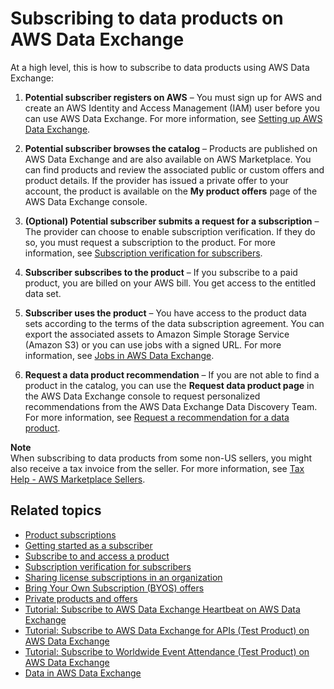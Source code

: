 # Subscribing to data products on AWS Data Exchange<a name="subscribe-to-data-sets"></a>

At a high level, this is how to subscribe to data products using AWS Data Exchange:

1. **Potential subscriber registers on AWS** – You must sign up for AWS and create an AWS Identity and Access Management \(IAM\) user before you can use AWS Data Exchange\. For more information, see [Setting up AWS Data Exchange](setting-up.md)\.

1. **Potential subscriber browses the catalog** – Products are published on AWS Data Exchange and are also available on AWS Marketplace\. You can find products and review the associated public or custom offers and product details\. If the provider has issued a private offer to your account, the product is available on the **My product offers** page of the AWS Data Exchange console\. 

1. **\(Optional\) Potential subscriber submits a request for a subscription** – The provider can choose to enable subscription verification\. If they do so, you must request a subscription to the product\. For more information, see [Subscription verification for subscribers](subscription-verification-sub.md)\.

1. **Subscriber subscribes to the product** – If you subscribe to a paid product, you are billed on your AWS bill\. You get access to the entitled data set\. 

1. **Subscriber uses the product** – You have access to the product data sets according to the terms of the data subscription agreement\. You can export the associated assets to Amazon Simple Storage Service \(Amazon S3\) or you can use jobs with a signed URL\. For more information, see [Jobs in AWS Data Exchange](jobs.md)\.

1. **Request a data product recommendation** – If you are not able to find a product in the catalog, you can use the **Request data product page** in the AWS Data Exchange console to request personalized recommendations from the AWS Data Exchange Data Discovery Team\. For more information, see [Request a recommendation for a data product](subscriber-getting-started.md#request-new-products)\.

**Note**  
When subscribing to data products from some non\-US sellers, you might also receive a tax invoice from the seller\. For more information, see [Tax Help \- AWS Marketplace Sellers](http://aws.amazon.com/tax-help/marketplace/)\.

## Related topics<a name="related-topics-subscribers"></a>
+ [Product subscriptions](product-subscriptions.md)
+ [Getting started as a subscriber](subscriber-getting-started.md)
+ [Subscribe to and access a product](subscribing-to-product.md)
+ [Subscription verification for subscribers](subscription-verification-sub.md)
+ [Sharing license subscriptions in an organization](organizations-sharing.md)
+ [Bring Your Own Subscription \(BYOS\) offers ](subscribe-to-byos-offer.md)
+ [Private products and offers ](subscribe-to-private-offer.md)
+ [Tutorial: Subscribe to AWS Data Exchange Heartbeat on AWS Data Exchange](heartbeat.md)
+ [Tutorial: Subscribe to AWS Data Exchange for APIs \(Test Product\) on AWS Data Exchange](subscriber-tutorial-api-product.md)
+ [Tutorial: Subscribe to Worldwide Event Attendance \(Test Product\) on AWS Data Exchange](subscriber-tutorial-RS-product.md)
+ [Data in AWS Data Exchange](data-sets.md)